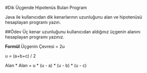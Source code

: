 ﻿#Dik Üçgende Hipotenüs Bulan Program

Java ile kullanıcıdan dik kenarlarının uzunluğunu alan ve hipotenüsü hesaplayan programı yazın.

##Ödev
Üç kenar uzunluğunu kullanıcıdan aldığınız üçgenin alanını hesaplayan programı yazınız.

**Formül**
Üçgenin Çevresi = 2u

u = (a+b+c) / 2

Alan * Alan = u * (u - a) * (u - b) * (u - c)